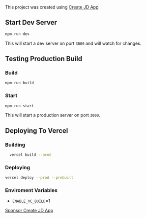 This project was created using [Create JD App](https://github.com/OrJDev/create-jd-app)

## Start Dev Server

```bash
npm run dev
```

This will start a dev server on port `3000` and will watch for changes.

## Testing Production Build

### Build

```bash
npm run build
```

### Start

```bash
npm run start
```

This will start a production server on port `3000`.

## Deploying To Vercel

### Building

```bash
  vercel build --prod
```
  
### Deploying 

```bash
vercel deploy --prod --prebuilt
```
### Enviroment Variables

- `ENABLE_VC_BUILD`=1  
  
[Sponsor Create JD App](https://github.com/sponsors/OrJDev)
